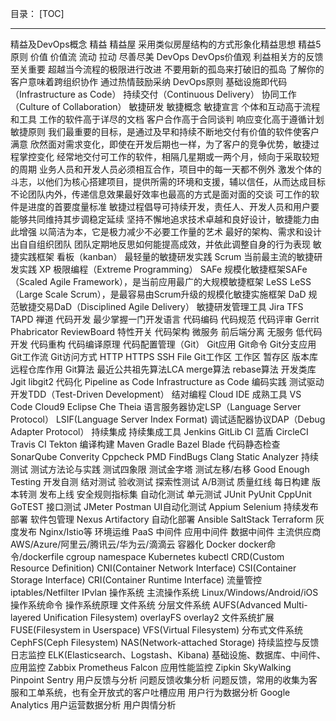 目录：
[TOC]
***
精益及DevOps概念
精益
精益屋
采用类似房屋结构的方式形象化精益思想
精益5原则
价值
价值流
流动
拉动
尽善尽美
DevOps
DevOps价值观
利益相关方的反馈至关重要
超越当今流程的极限进行改进
不要用新的孤岛来打破旧的孤岛
了解你的客户意味着跨组织协作
通过热情鼓励采纳
DevOps原则
基础设施即代码（Infrastructure as Code）
持续交付（Continuous Delivery）
协同工作（Culture of Collaboration）
敏捷研发
敏捷概念
敏捷宣言
个体和互动高于流程和工具
工作的软件高于详尽的文档
客户合作高于合同谈判
响应变化高于遵循计划
敏捷原则
我们最重要的目标，是通过及早和持续不断地交付有价值的软件使客户满意
欣然面对需求变化，即使在开发后期也一样，为了客户的竞争优势，敏捷过程掌控变化
经常地交付可工作的软件，相隔几星期或一两个月，倾向于采取较短的周期
业务人员和开发人员必须相互合作，项目中的每一天都不例外
激发个体的斗志，以他们为核心搭建项目，提供所需的环境和支援，辅以信任，从而达成目标
不论团队内外，传递信息效果最好效率也最高的方式是面对面的交谈
可工作的软件是进度的首要度量标准
敏捷过程倡导可持续开发，责任人、开发人员和用户要能够共同维持其步调稳定延续
坚持不懈地追求技术卓越和良好设计，敏捷能力由此增强
以简洁为本，它是极力减少不必要工作量的艺术
最好的架构、需求和设计出自自组织团队
团队定期地反思如何能提高成效，并依此调整自身的行为表现
敏捷实践框架
看板（kanban）
最轻量的敏捷研发实践
Scrum
当前最主流的敏捷研发实践
XP
极限编程（Extreme Programming）
SAFe
规模化敏捷框架SAFe（Scaled Agile Framework），是当前应用最广的大规模敏捷框架
LeSS
LeSS（Large Scale Scrum），是最容易由Scrum升级的规模化敏捷实施框架
DaD
规范敏捷交易DaD（Disciplined Agile Delivery）
敏捷研发管理工具
Jira
TFS
TAPD
禅道
代码开发
最少掌握一门开发语言
代码编码
代码规范
代码评审
Gerrit
Phabricator
ReviewBoard
特性开关
代码架构
微服务
前后端分离
无服务
低代码开发
代码重构
代码编译原理
代码配置管理（Git）
Git应用
Git命令
Git分支应用
Git工作流
Git访问方式
HTTP
HTTPS
SSH
File
Git工作区
工作区
暂存区
版本库
远程仓库作用
Git算法
最近公共祖先算法LCA
merge算法
rebase算法
开发类库
Jgit
libgit2
代码化
Pipeline as Code
Infrastructure as Code
编码实践
测试驱动开发TDD（Test-Driven Development）
结对编程
Cloud IDE
成熟工具
VS Code
Cloud9
Eclipse Che
Theia
语言服务器协定LSP（Language Server Protocol）
LSIF(Language Server Index Format)
调试适配器协议DAP（Debug Adapter Protocol）
持续集成
持续集成工具
Jenkins
GitLib CI
蓝盾
CircleCI
Travis CI
Tekton
编译构建
Maven
Gradle
Bazel
Blade
代码静态检查
SonarQube
Converity
Cppcheck
PMD
FindBugs
Clang Static Analyzer
持续测试
测试方法论与实践
测试四象限
测试金字塔
测试左移/右移
Good Enough Testing
开发自测
结对测试
验收测试
探索性测试
A/B测试
质量红线
每日构建
版本转测
发布上线
安全规则指标集
自动化测试
单元测试
JUnit
PyUnit
CppUnit
GoTEST
接口测试
JMeter
Postman
UI自动化测试
Appium
Selenium
持续发布部署
软件包管理
Nexus
Artifactory
自动化部署
Ansible
SaltStack
Terraform
灰度发布
Nginx/Istio等
环境运维
PaaS
中间件
应用中间件
数据中间件
主流供应商
AWS/Azure/阿里云/腾讯云/华为云/滴滴云
容器化
Docker
docker命令/dockerfile
cgroup
namespace
Kubernetes
kubectl
CRD(Custom Resource Definition)
CNI(Container Network Interface)
CSI(Container Storage Interface)
CRI(Container Runtime Interface)
流量管控
iptables/Netfilter
IPvlan
操作系统
主流操作系统
Linux/Windows/Android/iOS
操作系统命令
操作系统原理
文件系统
分层文件系统
AUFS(Advanced Multi-layered Unification Filesystem)
overlayFS
overlay2
文件系统扩展
FUSE(Filesystem in Userspace)
VFS(Virtual Filesystem)
分布式文件系统
CephFS(Ceph Filesystem)
NAS(Network-attached Storage)
持续监控与反馈
日志监控
ELK(Elasticsearch、Logstash、Kibana)
基础设施、数据库、中间件、应用监控
Zabbix
Prometheus
Falcon
应用性能监控
Zipkin
SkyWalking
Pinpoint
Sentry
用户反馈与分析
问题反馈收集分析
问题反馈，常用的收集为客服和工单系统，也有全开放式的客户吐槽应用
用户行为数据分析
Google Analytics
用户运营数据分析
用户舆情分析